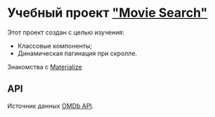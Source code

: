 # Учебный проект ["Movie Search"](https://nikbritoff.github.io/movie-search/)

Этот проект создан с целью изучения:
- Классовые компоненты;
- Динамическая пагинация при скролле.

Знакомства с [Materialize](https://materializecss.com/)

## API

Источник данных [OMDb API](https://www.omdbapi.com/).
